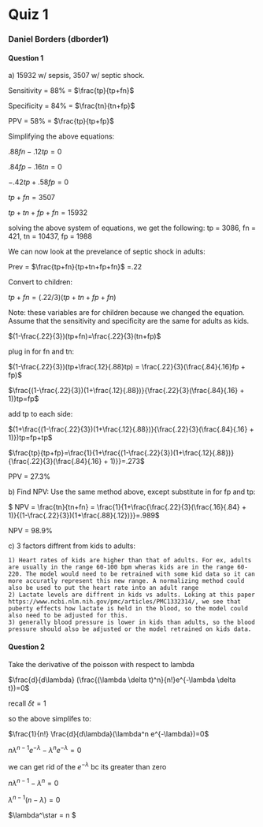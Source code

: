 # Quiz 1 
### Daniel Borders (dborder1)

#### Question 1
a) 15932 w/ sepsis, 3507 w/ septic shock. 

Sensitivity = 88% = 
$\frac{tp}{tp+fn}$

Specificity = 84% = 
$\frac{tn}{tn+fp}$

PPV = 58% = 
$\frac{tp}{tp+fp}$

Simplifying the above equations:

$.88fn -.12tp = 0$

$.84fp - .16tn = 0$

$-.42tp + .58fp = 0$

$tp + fn = 3507$

$tp + tn + fp + fn = 15932$

solving the above system of equations, we get the following:
tp = 3086, fn = 421, tn = 10437, fp = 1988

We can now look at the prevelance of septic shock in adults:

Prev = 
$\frac{tp+fn}{tp+tn+fp+fn}$
=.22

Convert to children:

$tp+fn=(.22/3)(tp+tn+fp+fn)$ 

Note: these variables are for children because we changed the equation.
Assume that the sensitivity and specificity are the same for adults as kids.

$(1-\frac{.22}{3})(tp+fn)=\frac{.22}{3}(tn+fp)$ 

plug in for fn and tn:

$(1-\frac{.22}{3})(tp+\frac{.12}{.88}tp) = \frac{.22}{3}(\frac{.84}{.16}fp + fp)$

$\frac{(1-\frac{.22}{3})(1+\frac{.12}{.88})}{\frac{.22}{3}(\frac{.84}{.16} + 1)}tp=fp$

add tp to each side:

$(1+\frac{(1-\frac{.22}{3})(1+\frac{.12}{.88})}{\frac{.22}{3}(\frac{.84}{.16} + 1)})tp=fp+tp$

$\frac{tp}{tp+fp}=\frac{1}{1+\frac{(1-\frac{.22}{3})(1+\frac{.12}{.88})}{\frac{.22}{3}(\frac{.84}{.16} + 1)}}=.273$

PPV = 27.3%

b) Find NPV:
Use the same method above, except substitute in for fp and tp:

$ NPV = \frac{tn}{tn+fn} = \frac{1}{1+\frac{\frac{.22}{3}(\frac{.16}{.84} + 1)}{(1-\frac{.22}{3})(1+\frac{.88}{.12})}}=.989$

NPV = 98.9%

c) 3 factors diffrent from kids to adults:

    1) Heart rates of kids are higher than that of adults. For ex, adults are usually in the range 60-100 bpm wheras kids are in the range 60-220. The model would need to be retrained with some kid data so it can more accuratly represent this new range. A normalizing method could also be used to put the heart rate into an adult range
    2) Lactate levels are diffrent in kids vs adults. Loking at this paper https://www.ncbi.nlm.nih.gov/pmc/articles/PMC1332314/, we see that puberty effects how lactate is held in the blood, so the model could also need to be adjusted for this. 
    3) generally blood pressure is lower in kids than adults, so the blood pressure should also be adjusted or the model retrained on kids data. 
    
#### Question 2
Take the derivative of the poisson with respect to lambda

$\frac{d}{d\lambda} (\frac{(\lambda \delta t)^n}{n!}e^{-\lambda \delta t})=0$

recall 
$\delta t = 1$ 

so the above simplifes to:

$\frac{1}{n!} \frac{d}{d\lambda}(\lambda^n e^{-\lambda})=0$

$n\lambda^{n-1} e^{-\lambda} - \lambda^n e^{-\lambda} = 0$

we can get rid of the 
$e^{-\lambda}$ bc its greater than zero

$n\lambda^{n-1} - \lambda^n = 0$

$\lambda^{n-1}(n - \lambda) = 0$

$\lambda^\star = n $